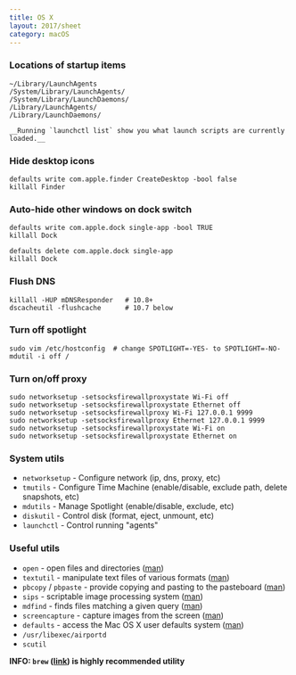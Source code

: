 ```yaml
---
title: OS X
layout: 2017/sheet
category: macOS
---
```


### Locations of startup items

    ~/Library/LaunchAgents
    /System/Library/LaunchAgents/
    /System/Library/LaunchDaemons/
    /Library/LaunchAgents/
    /Library/LaunchDaemons/

    __Running `launchctl list` show you what launch scripts are currently loaded.__

### Hide desktop icons

    defaults write com.apple.finder CreateDesktop -bool false
    killall Finder

### Auto-hide other windows on dock switch

    defaults write com.apple.dock single-app -bool TRUE
    killall Dock

    defaults delete com.apple.dock single-app
    killall Dock

### Flush DNS

    killall -HUP mDNSResponder   # 10.8+
    dscacheutil -flushcache      # 10.7 below

### Turn off spotlight

    sudo vim /etc/hostconfig  # change SPOTLIGHT=-YES- to SPOTLIGHT=-NO-
    mdutil -i off /

### Turn on/off proxy

    sudo networksetup -setsocksfirewallproxystate Wi-Fi off
    sudo networksetup -setsocksfirewallproxystate Ethernet off
    sudo networksetup -setsocksfirewallproxy Wi-Fi 127.0.0.1 9999
    sudo networksetup -setsocksfirewallproxy Ethernet 127.0.0.1 9999
    sudo networksetup -setsocksfirewallproxystate Wi-Fi on
    sudo networksetup -setsocksfirewallproxystate Ethernet on

### System utils

- `networksetup` - Configure network (ip, dns, proxy, etc)
- `tmutils` - Configure Time Machine (enable/disable, exclude path, delete snapshots, etc)
- `mdutils` - Manage Spotlight (enable/disable, exclude, etc)
- `diskutil` - Control disk (format, eject, unmount, etc)
- `launchctl` - Control running "agents"

### Useful utils

- `open` - open files and directories ([man](https://developer.apple.com/legacy/library/documentation/Darwin/Reference/ManPages/man1/open.1.html))
- `textutil` - manipulate text files of various formats ([man](https://developer.apple.com/legacy/library/documentation/Darwin/Reference/ManPages/man1/textutil.1.html))
- `pbcopy` / `pbpaste` - provide copying and pasting to the pasteboard ([man](https://developer.apple.com/legacy/library/documentation/Darwin/Reference/ManPages/man1/pbcopy.1.html))
- `sips` - scriptable image processing system ([man](https://developer.apple.com/legacy/library/documentation/Darwin/Reference/ManPages/man1/sips.1.html))
- `mdfind` - finds files matching a given query ([man](https://developer.apple.com/legacy/library/documentation/Darwin/Reference/ManPages/man1/mdfind.1.html))
- `screencapture` - capture images from the screen ([man](https://developer.apple.com/legacy/library/documentation/Darwin/Reference/ManPages/man1/screencapture.1.html))
- `defaults` - access the Mac OS X user defaults system ([man](https://developer.apple.com/legacy/library/documentation/Darwin/Reference/ManPages/man1/defaults.1.html))
- `/usr/libexec/airportd`
- `scutil`

__INFO: `brew` ([link](https://brew.sh)) is highly recommended utility__
